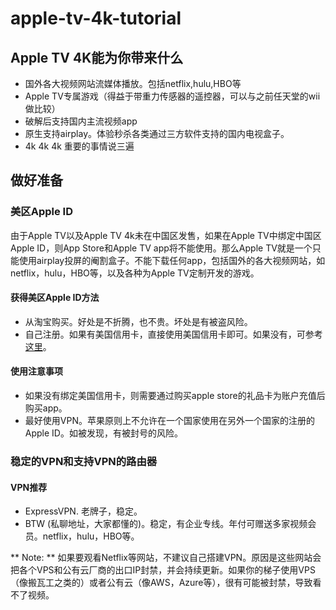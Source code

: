 # apple-tv-4k-tutorial

## Apple TV 4K能为你带来什么
- 国外各大视频网站流媒体播放。包括netflix,hulu,HBO等
- Apple TV专属游戏（得益于带重力传感器的遥控器，可以与之前任天堂的wii做比较）
- 破解后支持国内主流视频app
- 原生支持airplay。体验秒杀各类通过三方软件支持的国内电视盒子。
- 4k 4k 4k 重要的事情说三遍

## 做好准备
### 美区Apple ID
由于Apple TV以及Apple TV 4k未在中国区发售，如果在Apple TV中绑定中国区Apple ID，则App Store和Apple TV app将不能使用。那么Apple TV就是一个只能使用airplay投屏的阉割盒子。不能下载任何app，包括国外的各大视频网站，如netflix，hulu，HBO等，以及各种为Apple TV定制开发的游戏。

#### 获得美区Apple ID方法
- 从淘宝购买。好处是不折腾，也不贵。坏处是有被盗风险。
- 自己注册。如果有美国信用卡，直接使用美国信用卡即可。如果没有，可参考<a href="http://www.ifanr.com/app/1060491">这里</a>。

#### 使用注意事项
- 如果没有绑定美国信用卡，则需要通过购买apple store的礼品卡为账户充值后购买app。
- 最好使用VPN。苹果原则上不允许在一个国家使用在另外一个国家的注册的Apple ID。如被发现，有被封号的风险。

### 稳定的VPN和支持VPN的路由器

#### VPN推荐
- ExpressVPN. 老牌子，稳定。
- BTW (私聊地址，大家都懂的)。稳定，有企业专线。年付可赠送多家视频会员。netflix，hulu，HBO等。

** Note: ** 
如果要观看Netflix等网站，不建议自己搭建VPN。原因是这些网站会把各个VPS和公有云厂商的出口IP封禁，并会持续更新。如果你的梯子使用VPS（像搬瓦工之类的）或者公有云（像AWS，Azure等），很有可能被封禁，导致看不了视频。

